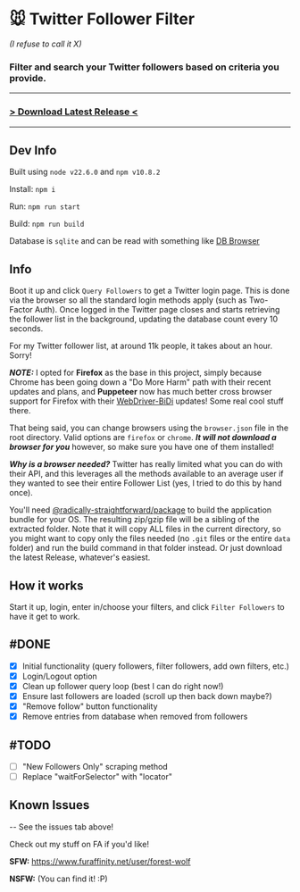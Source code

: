 # 🐭 Twitter Follower Filter 
*(I refuse to call it X)*

### Filter and search your Twitter followers based on criteria you provide.
---
### [> Download Latest Release <](https://github.com/SpottedSqueak/Twitter-Follower-Filter/releases)
---
## Dev Info
Built using `node v22.6.0` and `npm v10.8.2`

Install: `npm i`

Run: `npm run start`

Build: `npm run build`

Database is `sqlite` and can be read with something like [DB Browser](https://sqlitebrowser.org/)

## Info

Boot it up and click `Query Followers` to get a Twitter login page. This is done via the browser so all the standard login methods apply (such as Two-Factor Auth). Once logged in the Twitter page closes and starts retrieving the follower list in the background, updating the database count every 10 seconds.

For my Twitter follower list, at around 11k people, it takes about an hour. Sorry!

***NOTE:*** I opted for **Firefox** as the base in this project, simply because Chrome has been going down a "Do More Harm" path with their recent updates and plans, and **Puppeteer** now has much better cross browser support for Firefox with their [WebDriver-BiDi](https://pptr.dev/webdriver-bidi) updates! Some real cool stuff there.

That being said, you can change browsers using the `browser.json` file in the root directory. Valid options are `firefox` or `chrome`. ***It will not download a browser for you*** however, so make sure you have one of them installed!

***Why is a browser needed?*** Twitter has really limited what you can do with their API, and this leverages all the methods available to an average user if they wanted to see their entire Follower List (yes, I tried to do this by hand once).

You'll need [@radically-straightforward/package](https://github.com/radically-straightforward/radically-straightforward/tree/main/package) to build the application bundle for your OS. The resulting zip/gzip file will be a sibling of the extracted folder. Note that it will copy ALL files in the current directory, so you might want to copy only the files needed (no `.git` files or the entire `data` folder) and run the build command in that folder instead. Or just download the latest Release, whatever's easiest.


## How it works

Start it up, login, enter in/choose your filters, and click `Filter Followers` to have it get to work.

## #DONE
- [x] Initial functionality (query followers, filter followers, add own filters, etc.)
- [x] Login/Logout option
- [x] Clean up follower query loop (best I can do right now!)
- [x] Ensure last followers are loaded (scroll up then back down maybe?)
- [x] "Remove follow" button functionality
- [x] Remove entries from database when removed from followers

## #TODO
- [ ] "New Followers Only" scraping method
- [ ] Replace "waitForSelector" with "locator"

## Known Issues

-- See the issues tab above!

Check out my stuff on FA if you'd like!

**SFW:** https://www.furaffinity.net/user/forest-wolf

**NSFW:** (You can find it! :P)
